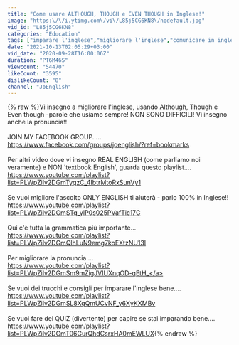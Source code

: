 ```yaml
---
title: "Come usare ALTHOUGH, THOUGH e EVEN THOUGH in Inglese!"
image: "https:\/\/i.ytimg.com\/vi\/L85j5CG6KN8\/hqdefault.jpg"
vid_id: "L85j5CG6KN8"
categories: "Education"
tags: ["imparare l'inglese","migliorare l'inglese","comunicare in inglese"]
date: "2021-10-13T02:05:29+03:00"
vid_date: "2020-09-28T16:00:06Z"
duration: "PT6M46S"
viewcount: "54470"
likeCount: "3595"
dislikeCount: "8"
channel: "JoEnglish"
---
```

{% raw %}Vi insegno a migliorare l'inglese, usando Although, Though e Even though -parole che usiamo sempre! NON SONO DIFFICILI! Vi insegno anche la pronuncia!!<br /><br />JOIN MY FACEBOOK GROUP.....<br /><a rel="nofollow" target="blank" href="https://www.facebook.com/groups/joenglish/?ref=bookmarks">https://www.facebook.com/groups/joenglish/?ref=bookmarks</a><br /><br />Per altri video dove vi insegno  REAL ENGLISH (come parliamo noi veramente)  e NON 'textbook English', guarda questo playlist....<br /><a rel="nofollow" target="blank" href="https://www.youtube.com/playlist?list=PLWpZilv2DGmTygzC_4IbtrMtoRxSunVy1">https://www.youtube.com/playlist?list=PLWpZilv2DGmTygzC_4IbtrMtoRxSunVy1</a><br /><br />Se vuoi migliore l'ascolto ONLY ENGLISH ti aiuterà - parlo 100% in Inglese!!<br /><a rel="nofollow" target="blank" href="https://www.youtube.com/playlist?list=PLWpZilv2DGmSTq_ylP0s025PVafTic17C">https://www.youtube.com/playlist?list=PLWpZilv2DGmSTq_ylP0s025PVafTic17C</a><br /><br />Qui c'è tutta la grammatica più importante...<br /><a rel="nofollow" target="blank" href="https://www.youtube.com/playlist?list=PLWpZilv2DGmQlhLuN9emg7koEXtzNU13l">https://www.youtube.com/playlist?list=PLWpZilv2DGmQlhLuN9emg7koEXtzNU13l</a><br /><br />Per migliorare la pronuncia....<br /><a rel="nofollow" target="blank" href="https://www.youtube.com/playlist?list=PLWpZilv2DGmSm9mZigJVIUXnqOD-qEtH_">https://www.youtube.com/playlist?list=PLWpZilv2DGmSm9mZigJVIUXnqOD-qEtH_</a><br /><br />Se vuoi dei trucchi e consigli per imparare l'inglese bene....<br /><a rel="nofollow" target="blank" href="https://www.youtube.com/playlist?list=PLWpZilv2DGmSL8XqQmUCvNF_y6XyKXMBv">https://www.youtube.com/playlist?list=PLWpZilv2DGmSL8XqQmUCvNF_y6XyKXMBv</a><br /><br />Se vuoi fare dei QUIZ (divertente) per capire se stai imparando bene.... <br /><a rel="nofollow" target="blank" href="https://www.youtube.com/playlist?list=PLWpZilv2DGmT06GurQhdCsrxHA0mEWLUX">https://www.youtube.com/playlist?list=PLWpZilv2DGmT06GurQhdCsrxHA0mEWLUX</a>{% endraw %}
